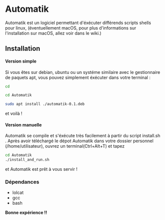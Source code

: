 # Automatik

Automatik est un logiciel permettant d'éxécuter différends scripts shells pour linux, (éventuellement macOS, pour plus d'informations sur l'installation sur macOS, allez voir dans le wiki.)

## Installation 

#### Version simple
Si vous êtes sur debian, ubuntu ou un systéme similaire avec le gestionnaire de paquets apt, vous pouvez simplement éxécuter dans votre terminal :
```bash
cd 

cd Automatik

sudo apt install ./automatik-0.1.deb
```
et voilà !

#### Version manuelle
Automatik se compile et s'éxécute très facilement à partir du script install.sh .
Après avoir téléchargé le dépot Automatik dans votre dossier personnel (/home/utilisateur), ouvrez un terminal(Ctrl+Alt+T) et tapez
```bash
cd Automatik
./install_and_run.sh
```
et Automatik est prêt à vous servir !

### Dépendances 

* lolcat
* gcc
* bash



**Bonne expérience !!**




